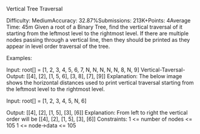 Vertical Tree Traversal

Difficulty: MediumAccuracy: 32.87%Submissions: 213K+Points: 4Average Time: 45m
Given a root of a Binary Tree, find the vertical traversal of it starting from the leftmost level to the rightmost level.
If there are multiple nodes passing through a vertical line, then they should be printed as they appear in level order traversal of the tree.

Examples:

Input: root[] = [1, 2, 3, 4, 5, 6, 7, N, N, N, N, N, 8, N, 9]
     Vertical-Taversal-          
Output: [[4], [2], [1, 5, 6], [3, 8], [7], [9]]
Explanation: The below image shows the horizontal distances used to print vertical traversal starting from the leftmost level to the rightmost level.
     
Input: root[] = [1, 2, 3, 4, 5, N, 6]
     
Output: [[4], [2], [1, 5], [3], [6]]
Explanation: From left to right the vertical order will be [[4], [2], [1, 5], [3], [6]]
Constraints:
1 <= number of nodes <= 105
1 <= node->data <= 105